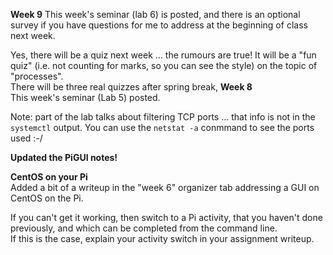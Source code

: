 **Week 9** 
This week's seminar (lab 6) is posted, and there is an optional survey
if you have questions for me to address at the beginning of class next week.

Yes, there will be a quiz next week ... the rumours are true!
It will be a "fun quiz" (i.e. not counting for marks, so you can see
the style) on the topic of "processes".  
There will be three real quizzes after spring break, 
**Week 8**  
This week's seminar (Lab 5) posted.

Note: part of the lab talks about filtering TCP ports ... that info is not in the `systemctl` output.
You can use the `netstat -a` conmmand to see the ports used :-/

**Updated the PiGUI notes!**

**CentOS on your Pi**  
Added a bit of a writeup in the "week 6" organizer tab
addressing a GUI on CentOS on the Pi.

If you can't get it working, then switch to a Pi activity, that you haven't done previously,
and which can be completed from the command line.\
If this is the case, explain your activity switch in your assignment
writeup.
